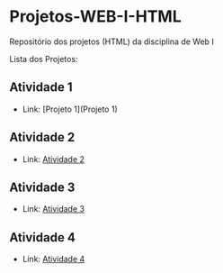 # Projetos-WEB-I-HTML
Repositório dos projetos (HTML) da disciplina de Web I


Lista dos Projetos:

## Atividade 1
  
- Link: [Projeto 1](Projeto 1)
##

## Atividade 2

- Link: [Atividade 2](Atividade2.html)
##

## Atividade 3

- Link: [Atividade 3](Atividade3.html)
##

## Atividade 4
- Link: [Atividade 4](Atividade4.html)
